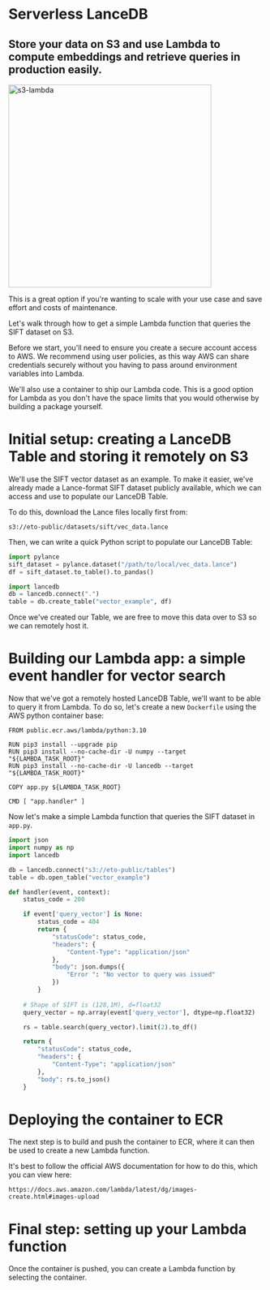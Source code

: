 # Serverless LanceDB

## Store your data on S3 and use Lambda to compute embeddings and retrieve queries in production easily.

<img id="splash" width="400" alt="s3-lambda" src="https://user-images.githubusercontent.com/917119/234653050-305a1e90-9305-40ab-b014-c823172a948c.png">

This is a great option if you're wanting to scale with your use case and save effort and costs of maintenance.

Let's walk through how to get a simple Lambda function that queries the SIFT dataset on S3.

Before we start, you'll need to ensure you create a secure account access to AWS. We recommend using user policies, as this way AWS can share credentials securely without you having to pass around environment variables into Lambda.

We'll also use a container to ship our Lambda code. This is a good option for Lambda as you don't have the space limits that you would otherwise by building a package yourself.

# Initial setup: creating a LanceDB Table and storing it remotely on S3

We'll use the SIFT vector dataset as an example. To make it easier, we've already made a Lance-format SIFT dataset publicly available, which we can access and use to populate our LanceDB Table. 

To do this, download the Lance files locally first from:

```
s3://eto-public/datasets/sift/vec_data.lance
```

Then, we can write a quick Python script to populate our LanceDB Table:

```python
import pylance
sift_dataset = pylance.dataset("/path/to/local/vec_data.lance")
df = sift_dataset.to_table().to_pandas()

import lancedb
db = lancedb.connect(".")
table = db.create_table("vector_example", df)
```

Once we've created our Table, we are free to move this data over to S3 so we can remotely host it.

# Building our Lambda app: a simple event handler for vector search

Now that we've got a remotely hosted LanceDB Table, we'll want to be able to query it from Lambda. To do so, let's create a new `Dockerfile` using the AWS python container base:

```docker
FROM public.ecr.aws/lambda/python:3.10

RUN pip3 install --upgrade pip
RUN pip3 install --no-cache-dir -U numpy --target "${LAMBDA_TASK_ROOT}"
RUN pip3 install --no-cache-dir -U lancedb --target "${LAMBDA_TASK_ROOT}"

COPY app.py ${LAMBDA_TASK_ROOT}

CMD [ "app.handler" ]
```

Now let's make a simple Lambda function that queries the SIFT dataset in `app.py`.

```python    
import json
import numpy as np
import lancedb

db = lancedb.connect("s3://eto-public/tables")
table = db.open_table("vector_example")

def handler(event, context):
    status_code = 200

    if event['query_vector'] is None:
        status_code = 404
        return {
            "statusCode": status_code,
            "headers": {
                "Content-Type": "application/json"
            },
            "body": json.dumps({
                "Error ": "No vector to query was issued"
            })
        }
    
    # Shape of SIFT is (128,1M), d=float32
    query_vector = np.array(event['query_vector'], dtype=np.float32)

    rs = table.search(query_vector).limit(2).to_df()

    return {
        "statusCode": status_code,
        "headers": {
            "Content-Type": "application/json"
        },
        "body": rs.to_json()
    }
``` 

# Deploying the container to ECR

The next step is to build and push the container to ECR, where it can then be used to create a new Lambda function. 

It's best to follow the official AWS documentation for how to do this, which you can view here:

```
https://docs.aws.amazon.com/lambda/latest/dg/images-create.html#images-upload
```

# Final step: setting up your Lambda function

Once the container is pushed, you can create a Lambda function by selecting the container. 
